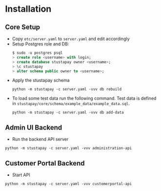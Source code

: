 # Installation

## Core Setup

- Copy `etc/server.yaml` to `server.yaml` and edit accordingly
- Setup Postgres role and DB:
  ```sql
  $ sudo -u postgres psql
  > create role <username> with login;
  > create database stustapay owner <username>;
  > \c stustapay
  > alter schema public owner to <username>;
  ```
- Apply the stustapay schema
  ```shell
  python -m stustapay -c server.yaml -vvv db rebuild
  ```
- To load some test data run the following command. Test data is defined
  in `stustapay/core/schema/example_data/example_data.sql`.
  ```shell
  python -m stustapay -c server.yaml -vvv db add-data
  ```

## Admin UI Backend

- Run the backend API server

```shell
python -m stustapay -c server.yaml -vvv administration-api
```

## Customer Portal Backend

- Start API

```shell
python -m stustapay -c server.yaml -vvv customerportal-api
```
